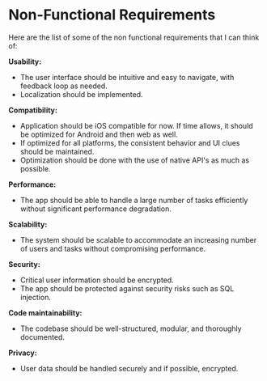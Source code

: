 # Non-Functional Requirements

Here are the list of some of the non functional requirements that I can think of: 

**Usability:**
- The user interface should be intuitive and easy to navigate, with feedback loop as needed. 
- Localization should be implemented. 

**Compatibility:**
- Application should be iOS compatible for now. If time allows, it should be optimized for Android and then web as well. 
- If optimized for all platforms, the consistent behavior and UI clues should be maintained. 
- Optimization should be done with the use of native API's as much as possible. 

**Performance:** 
- The app should be able to handle a large number of tasks efficiently without significant performance degradation. 

**Scalability:**
- The system should be scalable to accommodate an increasing number of users and tasks without compromising performance. 

**Security:**
- Critical user information should be encrypted. 
- The app should be protected against security risks such as SQL injection.

**Code maintainability:**
- The codebase should be well-structured, modular, and thoroughly documented. 

**Privacy:**
- User data should be handled securely and if possible, encrypted. 
